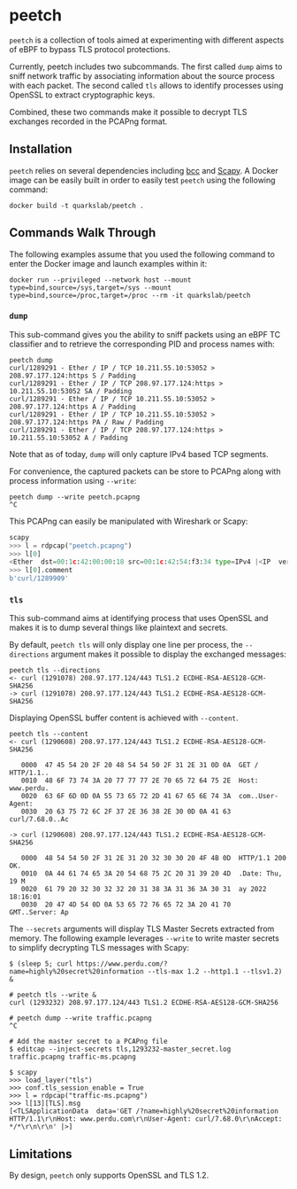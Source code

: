 # peetch

`peetch` is a collection of tools aimed at experimenting with different aspects of eBPF to bypass TLS protocol protections.

Currently, peetch includes two subcommands. The first called `dump` aims to sniff network traffic by associating information about the source process with each packet. The second called `tls` allows to identify processes using OpenSSL to extract cryptographic keys.

Combined, these two commands make it possible to decrypt TLS exchanges recorded in the PCAPng format.

## Installation

`peetch` relies on several dependencies including [bcc](https://github.com/iovisor/bcc) and [Scapy](https://github.com/secdev/scapy). A Docker image can be easily built in order to easily test `peetch` using the following command:

```shell
docker build -t quarkslab/peetch .
```

## Commands Walk Through

The following examples assume that you used the following command to enter the Docker image and launch examples within it:

```shell
docker run --privileged --network host --mount type=bind,source=/sys,target=/sys --mount type=bind,source=/proc,target=/proc --rm -it quarkslab/peetch
```

### `dump`

This sub-command gives you the ability to sniff packets using an eBPF TC classifier and to retrieve the corresponding PID and process names with:

```shell
peetch dump
curl/1289291 - Ether / IP / TCP 10.211.55.10:53052 > 208.97.177.124:https S / Padding
curl/1289291 - Ether / IP / TCP 208.97.177.124:https > 10.211.55.10:53052 SA / Padding
curl/1289291 - Ether / IP / TCP 10.211.55.10:53052 > 208.97.177.124:https A / Padding
curl/1289291 - Ether / IP / TCP 10.211.55.10:53052 > 208.97.177.124:https PA / Raw / Padding
curl/1289291 - Ether / IP / TCP 208.97.177.124:https > 10.211.55.10:53052 A / Padding
```

Note that as of today, `dump` will only capture IPv4 based TCP segments.

For convenience, the captured packets can be store to PCAPng along with process information using `--write`:

```shell
peetch dump --write peetch.pcapng
^C
```

This PCAPng can easily be manipulated with Wireshark or Scapy:

```python
scapy
>>> l = rdpcap("peetch.pcapng")
>>> l[0]
<Ether  dst=00:1c:42:00:00:18 src=00:1c:42:54:f3:34 type=IPv4 |<IP  version=4 ihl=5 tos=0x0 len=60 id=11088 flags=DF frag=0 ttl=64 proto=tcp chksum=0x4bb1 src=10.211.55.10 dst=208.97.177.124 |<TCP  sport=53054 dport=https seq=631406526 ack=0 dataofs=10 reserved=0 flags=S window=64240 chksum=0xc3e9 urgptr=0 options=[('MSS', 1460), ('SAckOK', b''), ('Timestamp', (1272423534, 0)), ('NOP', None), ('WScale', 7)] |<Padding  load='\x00\x00' |>>>>
>>> l[0].comment
b'curl/1289909'
```

### `tls`

This sub-command aims at identifying process that uses OpenSSL and makes it is to dump several things like plaintext and secrets.

By default, `peetch tls` will only display one line per process, the `--directions` argument makes it possible to display the exchanged messages:

```shell
peetch tls --directions
<- curl (1291078) 208.97.177.124/443 TLS1.2 ECDHE-RSA-AES128-GCM-SHA256
-> curl (1291078) 208.97.177.124/443 TLS1.2 ECDHE-RSA-AES128-GCM-SHA256
```

Displaying OpenSSL buffer content is achieved with `--content`.

```shell
peetch tls --content
<- curl (1290608) 208.97.177.124/443 TLS1.2 ECDHE-RSA-AES128-GCM-SHA256

   0000  47 45 54 20 2F 20 48 54 54 50 2F 31 2E 31 0D 0A  GET / HTTP/1.1..
   0010  48 6F 73 74 3A 20 77 77 77 2E 70 65 72 64 75 2E  Host: www.perdu.
   0020  63 6F 6D 0D 0A 55 73 65 72 2D 41 67 65 6E 74 3A  com..User-Agent:
   0030  20 63 75 72 6C 2F 37 2E 36 38 2E 30 0D 0A 41 63   curl/7.68.0..Ac

-> curl (1290608) 208.97.177.124/443 TLS1.2 ECDHE-RSA-AES128-GCM-SHA256

   0000  48 54 54 50 2F 31 2E 31 20 32 30 30 20 4F 4B 0D  HTTP/1.1 200 OK.
   0010  0A 44 61 74 65 3A 20 54 68 75 2C 20 31 39 20 4D  .Date: Thu, 19 M
   0020  61 79 20 32 30 32 32 20 31 38 3A 31 36 3A 30 31  ay 2022 18:16:01
   0030  20 47 4D 54 0D 0A 53 65 72 76 65 72 3A 20 41 70   GMT..Server: Ap
```

The `--secrets` arguments will display TLS Master Secrets extracted from memory. The following example leverages `--write` to write master secrets to simplify decrypting TLS messages with Scapy:

```shell
$ (sleep 5; curl https://www.perdu.com/?name=highly%20secret%20information --tls-max 1.2 --http1.1 --tlsv1.2) &

# peetch tls --write &
curl (1293232) 208.97.177.124/443 TLS1.2 ECDHE-RSA-AES128-GCM-SHA256

# peetch dump --write traffic.pcapng
^C

# Add the master secret to a PCAPng file
$ editcap --inject-secrets tls,1293232-master_secret.log traffic.pcapng traffic-ms.pcapng

$ scapy
>>> load_layer("tls")
>>> conf.tls_session_enable = True
>>> l = rdpcap("traffic-ms.pcapng")
>>> l[13][TLS].msg
[<TLSApplicationData  data='GET /?name=highly%20secret%20information HTTP/1.1\r\nHost: www.perdu.com\r\nUser-Agent: curl/7.68.0\r\nAccept: */*\r\n\r\n' |>]
```

## Limitations

By design, `peetch` only supports OpenSSL and TLS 1.2.
